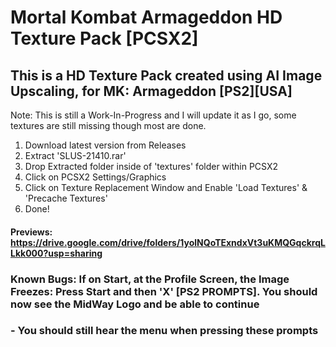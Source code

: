 # Mortal Kombat Armageddon HD Texture Pack [PCSX2]

## This is a HD Texture Pack created using AI Image Upscaling, for MK: Armageddon [PS2][USA]

  Note: This is still a Work-In-Progress and I will update it as I go, some textures are still missing though most are done.
  
1) Download latest version from Releases
2) Extract 'SLUS-21410.rar' 
3) Drop Extracted folder inside of 'textures' folder within PCSX2
4) Click on PCSX2 Settings/Graphics
5) Click on Texture Replacement Window and Enable 'Load Textures' & 'Precache Textures'
6) Done!
 
 #### Previews: https://drive.google.com/drive/folders/1yolNQoTExndxVt3uKMQGqckrqLLkk000?usp=sharing

### Known Bugs: If on Start, at the Profile Screen, the Image Freezes: Press Start and then 'X' [PS2 PROMPTS]. You should now see the MidWay Logo and be able to continue
###  - You should still hear the menu when pressing these prompts
